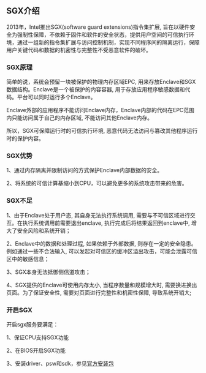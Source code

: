 ## SGX介绍

2013年，Intel推出SGX(software guard extensions)指令集扩展, 旨在以硬件安全为强制性保障，不依赖于固件和软件的安全状态，提供用户空间的可信执行环境，通过一组新的指令集扩展与访问控制机制，实现不同程序间的隔离运行，保障用户关键代码和数据的机密性与完整性不受恶意软件的破坏。

### SGX原理

简单的说，系统会预留一块被保护的物理内存区域EPC, 用来存放Enclave和SGX数据结构。Enclave是一个被保护的内容容器, 用于存放应用程序敏感数据和代码。平台可以同时运行多个Enclave。

Enclave外部的应用程序不能访问Enclave内存，Enclave内部的代码在EPC范围内只能访问属于自己的内存区域, 不能访问其他Enclave内存。

所以，SGX可保障运行时的可信执行环境, 恶意代码无法访问与篡改其他程序运行时的保护内容。

### SGX优势

1、通过内存隔离并限制访问的方式保护Enclave内部数据的安全。

2、将系统的可信计算基缩小到CPU，可以避免更多的系统攻击带来的危害。

### SGX不足

1、由于Enclave处于用户态, 其自身无法执行系统调用, 需要与不可信区域进行交互。在执行系统调用前需要退出enclave, 执行完成后将结果返回到enclave中, 增大了安全风险和系统开销；

2、Enclave中的数据和处理过程, 如果依赖于外部数据, 则存在一定的安全隐患。例如通过一些不合法输入, 可以发起对可信区的缓冲区溢出攻击，可能会泄露可信区中的敏感信息；

3、SGX本身无法抵御侧信道攻击；

4、SGX提供的Enclave可使用内存太小, 当程序数量和规模增大时, 需要换进换出页面。为了保证安全性, 需要对页面进行完整性和机密性保障, 导致系统开销大;

### 开启SGX

开启sgx服务要满足：

1、保证CPU支持SGX功能

2、在BIOS开启SGX功能

3、安装driver、psw和sdk，参见[官方安装包](https://download.01.org/intel-sgx/)